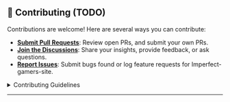 ## 🤝 Contributing (TODO)

Contributions are welcome! Here are several ways you can contribute:

- **[Submit Pull Requests](https://github.com/imperfectandcompany/imperfect-gamers-site/blob/main/CONTRIBUTING.md)**: Review open PRs, and submit your own PRs.
- **[Join the Discussions](https://github.com/imperfectandcompany/imperfect-gamers-site/discussions)**: Share your insights, provide feedback, or ask questions.
- **[Report Issues](https://github.com/imperfectandcompany/imperfect-gamers-site/issues)**: Submit bugs found or log feature requests for Imperfect-gamers-site.

<details closed>
    <summary>Contributing Guidelines</summary>

1. **Fork the Repository**: Start by forking the project repository to your GitHub account.
2. **Clone Locally**: Clone the forked repository to your local machine using a Git client.
   ```sh
   git clone https://github.com/imperfectandcompany/imperfect-gamers-site
   ```
3. **Create a New Branch**: Always work on a new branch, giving it a descriptive name.
   ```sh
   git checkout -b new-feature-x
   ```
4. **Make Your Changes**: Develop and test your changes locally.
5. **Commit Your Changes**: Commit with a clear message describing your updates.
   ```sh
   git commit -m 'Implemented new feature x.'
   ```
6. **Push to GitHub**: Push the changes to your forked repository.
   ```sh
   git push origin new-feature-x
   ```
7. **Submit a Pull Request**: Create a PR against the original project repository. Clearly describe the changes and their motivations.

Once your PR is reviewed and approved, it will be merged into the main branch.

</details>

---
